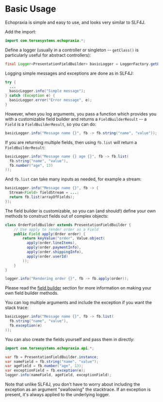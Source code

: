 
# Basic Usage

Echopraxia is simple and easy to use, and looks very similar to SLF4J.

Add the import:

```java
import com.tersesystems.echopraxia.*;
```

Define a logger (usually in a controller or singleton -- `getClass()` is particularly useful for abstract controllers):

```java
final Logger<PresentationFieldBuilder> basicLogger = LoggerFactory.getLogger(getClass());
```

Logging simple messages and exceptions are done as in SLF4J:

```java
try {
  ...
  basicLogger.info("Simple message");
} catch (Exception e) {
  basicLogger.error("Error message", e);  
}
```

However, when you log arguments, you pass a function which provides you with a customizable field builder and returns a `FieldBuilderResult` -- a `Field` is a `FieldBuilderResult`, so you can do:

```java
basicLogger.info("Message name {}", fb -> fb.string("name", "value"));
```

If you are returning multiple fields, then using `fb.list` will return a `FieldBuilderResult`:

```java
basicLogger.info("Message name {} age {}", fb -> fb.list(
  fb.string("name", "value"),
  fb.number("age", 13)
));
```

And `fb.list` can take many inputs as needed, for example a stream:

```java
basicLogger.info("Message name {}", fb -> {
  Stream<Field> fieldStream = ...;
  return fb.list(arrayOfFields);
});
```

The field builder is customizable, so you can (and should!) define your own methods to construct fields out of complex objects:

```java
class OrderFieldBuilder extends PresentationFieldBuilder {
    // Use apply to render order as a Field
    public Field apply(Order order) {
        return keyValue("order", Value.object(
          apply(order.lineItems), 
          apply(order.paymentInfo),
          apply(order.shippingInfo),
          apply(order.userId)      
        ));
    }
}

logger.info("Rendering order {}", fb -> fb.apply(order));
```

Please read the [field builder](fieldbuilder.md) section for more information on making your own field builder methods.

You can log multiple arguments and include the exception if you want the stack trace:

```java
basicLogger.info("Message name {}", fb -> fb.list(
  fb.string("name", "value"),
  fb.exception(e)
));
```

You can also create the fields yourself and pass them in directly:

```java
import com.tersesystems.echopraxia.api.*;

var fb = PresentationFieldBuilder.instance;
var nameField = fb.string("name", "value");
var ageField = fb.number("age", 13);
var exceptionField = fb.exception(e);
logger.info(nameField, ageField, exceptionField);
```

Note that unlike SLF4J, you don't have to worry about including the exception as an argument "swallowing" the stacktrace.  If an exception is present, it's always applied to the underlying logger.
 